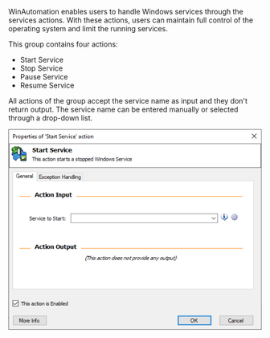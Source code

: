 WinAutomation enables users to handle Windows services through the services actions. With these actions, users can maintain full control of the operating system and limit the running services.

This group contains four actions:

- Start Service
- Stop Service
- Pause Service
- Resume Service

All actions of the group accept the service name as input and they don't return output. The service name can be entered manually or selected through a drop-down list.

![Screenshot of the start service action properties.](..\media\start-service-action-properties.png)
